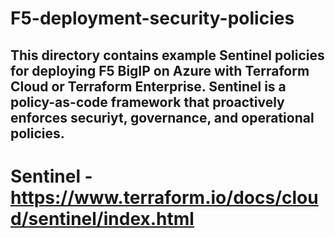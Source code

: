 # F5-deployment-security-policies

## This directory contains example Sentinel policies for deploying F5 BigIP on Azure with Terraform Cloud or Terraform Enterprise. Sentinel is a policy-as-code framework that proactively enforces securiyt, governance, and operational policies. 

# Sentinel - https://www.terraform.io/docs/cloud/sentinel/index.html 
